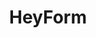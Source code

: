 ---
facebook: https://facebook.com/HeyformHQ
git: https://github.com/heyform/heyform
linkedin: https://linkedin.com/company/heyform
logohandle: heyformnet
sort: heyform
title: HeyForm
twitter: https://x.com/HeyformHQ
website: https://heyform.net/
---